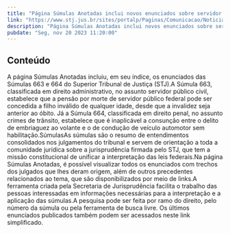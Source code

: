 ```yaml
---
title: "Página Súmulas Anotadas inclui novos enunciados sobre servidor público civil e crimes de trânsito"
link: "https://www.stj.jus.br/sites/portalp/Paginas/Comunicacao/Noticias/2023/20112023-Pagina-Sumulas-Anotadas-inclui-novos-enunciados-sobre-servidor-publico-civil-e-crimes-de-transito-.aspx"
description: "Página Súmulas Anotadas inclui novos enunciados sobre servidor público civil e crimes de trânsito"
pubdate: "Seg, nov 20 2023 11:20:00"
---
```


## Conteúdo

​A página Súmulas Anotadas incluiu, em seu índice, os enunciados das Súmulas 663 e 664 do Superior Tribunal de Justiça (STJ).A Súmula 663, classificada em direito administrativo, no assunto servidor público civil, estabelece que a pensão por morte de servidor público federal pode ser concedida a filho inválido de qualquer idade, desde que a invalidez seja anterior ao óbito. Já a Súmula 664, classificada em direito penal, no assunto crimes de trânsito, estabelece que é inaplicável a consunção entre o delito de embriaguez ao volante e o de condução de veículo automotor sem habilitação.SúmulasAs súmulas são o resumo de entendimentos consolidados nos julgamentos do tribunal e servem de orientação a toda a comunidade jurídica sobre a jurisprudência firmada pelo STJ, que tem a missão constitucional de unificar a interpretação das leis federais.Na página Súmulas Anotadas, é possível visualizar todos os enunciados com trechos dos julgados que lhes deram origem, além de outros precedentes relacionados ao tema, que são disponibilizados por meio de links.A ferramenta criada pela Secretaria de Jurisprudência facilita o trabalho das pessoas interessadas em informações necessárias para a interpretação e a aplicação das súmulas.A pesquisa pode ser feita por ramo do direito, pelo número da súmula ou pela ferramenta de busca livre. Os últimos enunciados publicados também podem ser acessados neste link simplificado. 
